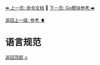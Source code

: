 [⬅️ 上一页: 命令文档](命令文档.md) 🚦 [下一页: Go模块参考 ➡️](Go模块参考.md)

[返回上一级: 参考 ⬆️](../参考.md)

# 语言规范

[返回顶部 🔝](#语言规范)